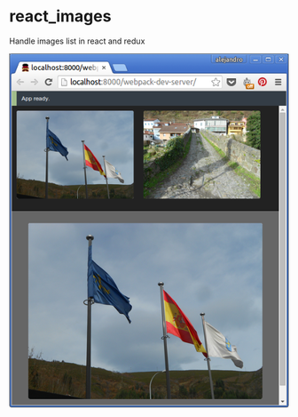 # react_images

Handle images list in react and redux

![Screenshot](https://raw.githubusercontent.com/agrcrobles/react_images/master/pic.png "Screenshot")
